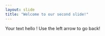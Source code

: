 ```yaml
---
layout: slide
title: "Welcome to our second slide!"
---
```

Your text hello !
Use the left arrow to go back!
